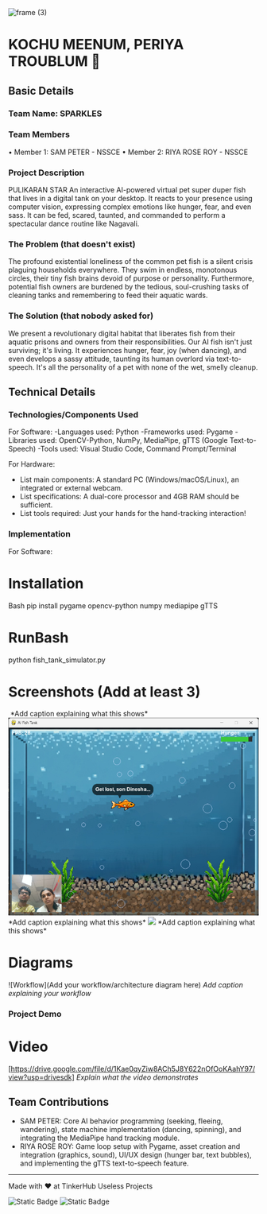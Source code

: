 <img width="3188" height="1202" alt="frame (3)" src="https://github.com/user-attachments/assets/517ad8e9-ad22-457d-9538-a9e62d137cd7" />


# KOCHU MEENUM, PERIYA TROUBLUM 🎯


## Basic Details
### Team Name: SPARKLES


### Team Members
•	Member 1: SAM PETER - NSSCE
•	Member 2: RIYA ROSE ROY - NSSCE


### Project Description
PULIKARAN STAR
An interactive AI-powered virtual pet super duper fish that lives in a digital tank on your desktop. It reacts to your presence using computer vision, expressing complex emotions like hunger, fear, and even sass. It can be fed, scared, taunted, and commanded to perform a spectacular dance routine like Nagavali.


### The Problem (that doesn't exist)
The profound existential loneliness of the common pet fish is a silent crisis plaguing households everywhere. They swim in endless, monotonous circles, their tiny fish brains devoid of purpose or personality. Furthermore, potential fish owners are burdened by the tedious, soul-crushing tasks of cleaning tanks and remembering to feed their aquatic wards.
### The Solution (that nobody asked for)
We present a revolutionary digital habitat that liberates fish from their aquatic prisons and owners from their responsibilities. Our AI fish isn't just surviving; it's living. It experiences hunger, fear, joy (when dancing), and even develops a sassy attitude, taunting its human overlord via text-to-speech. It's all the personality of a pet with none of the wet, smelly cleanup.

## Technical Details
### Technologies/Components Used
For Software:
-Languages used: Python
-Frameworks used: Pygame
-Libraries used: OpenCV-Python, NumPy, MediaPipe, gTTS (Google Text-to-Speech)
-Tools used: Visual Studio Code, Command Prompt/Terminal


For Hardware:
- List main components: A standard PC (Windows/macOS/Linux), an integrated or external webcam.
-	List specifications: A dual-core processor and 4GB RAM should be sufficient.
-	List tools required: Just your hands for the hand-tracking interaction!


### Implementation
For Software:
# Installation
Bash
pip install pygame opencv-python numpy mediapipe gTTS


# RunBash
python fish_tank_simulator.py


# Screenshots (Add at least 3)
<img src="" />
*Add caption explaining what this shows*

<img src="https://github.com/sam27peter/Useless_project/blob/main/Pics/Screenshot%202025-08-09%20053906.png" />
*Add caption explaining what this shows*

<img src="https://github.com/user-attachments/assets/517ad8e9-ad22-457d-9538-a9e62d137cd7" />
*Add caption explaining what this shows*

# Diagrams
![Workflow](Add your workflow/architecture diagram here)
*Add caption explaining your workflow*


### Project Demo
# Video
[https://drive.google.com/file/d/1Kae0qyZiw8ACh5J8Y622nOfOoKAahY97/view?usp=drivesdk]
*Explain what the video demonstrates*


## Team Contributions
-	SAM PETER: Core AI behavior programming (seeking, fleeing, wandering), state machine implementation (dancing, spinning), and integrating the MediaPipe hand tracking module.
-	RIYA ROSE ROY: Game loop setup with Pygame, asset creation and integration (graphics, sound), UI/UX design (hunger bar, text bubbles), and implementing the gTTS text-to-speech feature.


---
Made with ❤️ at TinkerHub Useless Projects 

![Static Badge](https://img.shields.io/badge/TinkerHub-24?color=%23000000&link=https%3A%2F%2Fwww.tinkerhub.org%2F)
![Static Badge](https://img.shields.io/badge/UselessProjects--25-25?link=https%3A%2F%2Fwww.tinkerhub.org%2Fevents%2FQ2Q1TQKX6Q%2FUseless%2520Projects)


